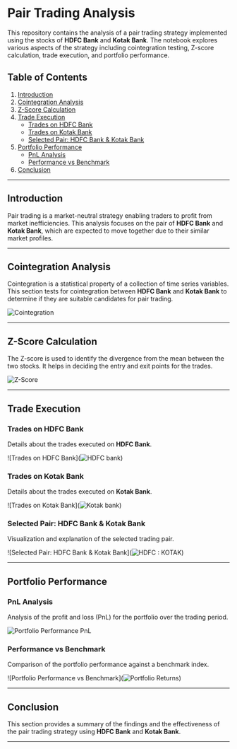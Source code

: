 # Pair Trading Analysis

This repository contains the analysis of a pair trading strategy implemented using the stocks of **HDFC Bank** and **Kotak Bank**. The notebook explores various aspects of the strategy including cointegration testing, Z-score calculation, trade execution, and portfolio performance.

## Table of Contents
1. [Introduction](#introduction)
2. [Cointegration Analysis](#cointegration-analysis)
3. [Z-Score Calculation](#z-score-calculation)
4. [Trade Execution](#trade-execution)
    - [Trades on HDFC Bank](#trades-on-hdfc-bank)
    - [Trades on Kotak Bank](#trades-on-kotak-bank)
    - [Selected Pair: HDFC Bank & Kotak Bank](#selected-pair-hdfc-bank--kotak-bank)
5. [Portfolio Performance](#portfolio-performance)
    - [PnL Analysis](#pnl-analysis)
    - [Performance vs Benchmark](#performance-vs-benchmark)
6. [Conclusion](#conclusion)

---

## Introduction

Pair trading is a market-neutral strategy enabling traders to profit from market inefficiencies. This analysis focuses on the pair of **HDFC Bank** and **Kotak Bank**, which are expected to move together due to their similar market profiles.

---

## Cointegration Analysis

Cointegration is a statistical property of a collection of time series variables. This section tests for cointegration between **HDFC Bank** and **Kotak Bank** to determine if they are suitable candidates for pair trading.

![Cointegration](![Cointegration](https://github.com/user-attachments/assets/e7941ccc-19c4-4e86-9f4b-558b34301595))

---

## Z-Score Calculation

The Z-score is used to identify the divergence from the mean between the two stocks. It helps in deciding the entry and exit points for the trades.

![Z-Score](![zscore](https://github.com/user-attachments/assets/9376c88b-09ac-4986-893b-044b1d809e65))

---

## Trade Execution

### Trades on HDFC Bank

Details about the trades executed on **HDFC Bank**.

![Trades on HDFC Bank](![HDFC bank](https://github.com/user-attachments/assets/103f44b1-0872-4d8b-bb37-5ce189bec5f4))

### Trades on Kotak Bank

Details about the trades executed on **Kotak Bank**.

![Trades on Kotak Bank](![Kotak bank](https://github.com/user-attachments/assets/45c33c23-77d5-4e38-adef-9091c1225360))

### Selected Pair: HDFC Bank & Kotak Bank

Visualization and explanation of the selected trading pair.

![Selected Pair: HDFC Bank & Kotak Bank](![HDFC : KOTAK](https://github.com/user-attachments/assets/17c4c604-04d6-4dac-ae5c-b94db8902320))

---

## Portfolio Performance

### PnL Analysis

Analysis of the profit and loss (PnL) for the portfolio over the trading period.

![Portfolio Performance PnL](![PNL](https://github.com/user-attachments/assets/f29cec0a-853c-4450-a269-a4a1710efcbf))

### Performance vs Benchmark

Comparison of the portfolio performance against a benchmark index.

![Portfolio Performance vs Benchmark](![Portfolio Returns](https://github.com/user-attachments/assets/ad67116b-2d4e-41dd-b099-a32be1d0e24b))

---

## Conclusion

This section provides a summary of the findings and the effectiveness of the pair trading strategy using **HDFC Bank** and **Kotak Bank**.

---
